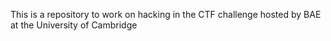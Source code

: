 This is a repository to work on hacking in the CTF challenge hosted by BAE at the University of Cambridge

